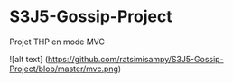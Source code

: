 # S3J5-Gossip-Project
Projet THP en mode MVC



![alt text] (https://github.com/ratsimisampy/S3J5-Gossip-Project/blob/master/mvc.png)
